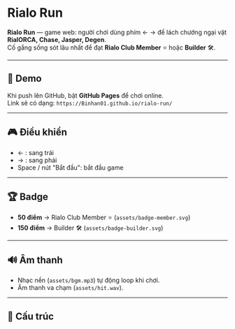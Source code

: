 # Rialo Run

**Rialo Run** — game web: người chơi dùng phím ← → để lách chướng ngại vật **RialORCA, Chase, Jasper, Degen**.  
Cố gắng sống sót lâu nhất để đạt **Rialo Club Member** ⭐ hoặc **Builder** 🛠️.

---

## 🚀 Demo
Khi push lên GitHub, bật **GitHub Pages** để chơi online.  
Link sẽ có dạng: `https://Binhan01.github.io/rialo-run/`

---

## 🎮 Điều khiển
- ← : sang trái  
- → : sang phải  
- Space / nút "Bắt đầu": bắt đầu game  

---

## 🏆 Badge
- **50 điểm** → Rialo Club Member ⭐ (`assets/badge-member.svg`)  
- **150 điểm** → Builder 🛠️ (`assets/badge-builder.svg`)  

---

## 🔊 Âm thanh
- Nhạc nền (`assets/bgm.mp3`) tự động loop khi chơi.  
- Âm thanh va chạm (`assets/hit.wav`).  

---

## 📂 Cấu trúc
